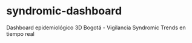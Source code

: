 # syndromic-dashboard
Dashboard epidemiológico 3D Bogotá - Vigilancia Syndromic Trends en tiempo real
